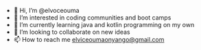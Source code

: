 - 👋 Hi, I’m @elvoceouma
- 👀 I’m interested in coding communities and boot camps 
- 🌱 I’m currently learning java and kotlin programming on my own 
- 💞️ I’m looking to collaborate on new ideas 
- 📫 How to reach me elviceoumaonyango@gmail.com

<!---
elvoceouma/elvoceouma is a ✨ special ✨ repository because its `README.md` (this file) appears on your GitHub profile.
You can click the Preview link to take a look at your changes.
--->
